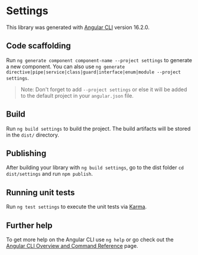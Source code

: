 # Settings

This library was generated with [Angular CLI](https://github.com/angular/angular-cli) version 16.2.0.

## Code scaffolding

Run `ng generate component component-name --project settings` to generate a new component. You can also use `ng generate directive|pipe|service|class|guard|interface|enum|module --project settings`.
> Note: Don't forget to add `--project settings` or else it will be added to the default project in your `angular.json` file. 

## Build

Run `ng build settings` to build the project. The build artifacts will be stored in the `dist/` directory.

## Publishing

After building your library with `ng build settings`, go to the dist folder `cd dist/settings` and run `npm publish`.

## Running unit tests

Run `ng test settings` to execute the unit tests via [Karma](https://karma-runner.github.io).

## Further help

To get more help on the Angular CLI use `ng help` or go check out the [Angular CLI Overview and Command Reference](https://angular.io/cli) page.
